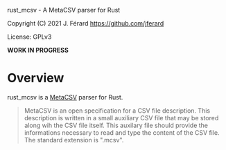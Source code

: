 rust_mcsv - A MetaCSV parser for Rust

Copyright (C) 2021 J. Férard <https://github.com/jferard>

License: GPLv3

**WORK IN PROGRESS**

# Overview
rust_mcsv is a [MetaCSV](https://github.com/jferard/MetaCSV) parser for Rust. 

> MetaCSV is an open specification for a CSV file description. This description
> is written in a small auxiliary CSV file that may be stored along wih the 
> CSV file itself. This auxilary file should provide the informations necessary 
> to read and type the content of the CSV file. The standard extension is 
>".mcsv".
